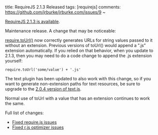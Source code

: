 title: RequireJS 2.1.3 Released
tags: [requirejs]
comments: https://github.com/jrburke/jrburke.com/issues/9
~

[RequireJS 2.1.3 is available](http://www.requirejs.org/docs/download.html).

Maintenance release. A change that may be noticeable:

[require.toUrl()](http://requirejs.org/docs/api.html#modulenotes-urls) now correctly generates URLs for string values passed to it without an extension. Previous versions of toUrl() would append a ".js" extension automatically. If you relied on that behavior, when you update to 2.1.3, then you may need to do a code change to append the .js extension yourself:


    require.toUrl('some/value') + '.js'

The text plugin has been updated to also work with this change, so if you want to generate non-extension paths for text resources, be sure to upgrade to the [2.0.4 version of text.js](https://raw.github.com/requirejs/text/latest/text.js).

Normal use of toUrl with a value that has an extension continues to work the same.

Full list of changes:

* [Fixed require.js issues](https://github.com/jrburke/requirejs/issues?milestone=24&sort=created&direction=desc&state=closed)
* [Fixed r.js optimizer issues](https://github.com/jrburke/r.js/issues?sort=created&direction=desc&state=closed&page=1&milestone=21)
